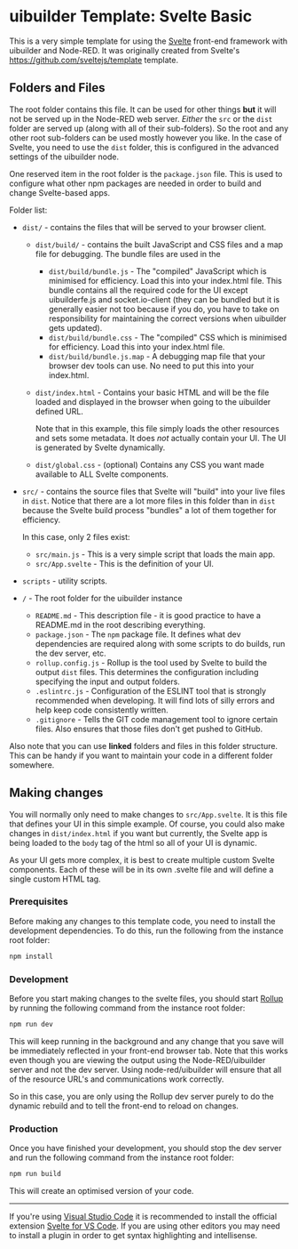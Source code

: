 # uibuilder Template: Svelte Basic

This is a very simple template for using the [Svelte](https://svelte.dev/) front-end framework with uibuilder and Node-RED. It was originally created from Svelte's https://github.com/sveltejs/template template.

## Folders and Files

The root folder contains this file. It can be used for other things **but** it will not be served up in the Node-RED web server.
_Either_ the `src` or the `dist` folder are served up (along with all of their sub-folders). So the root and any other root sub-folders
can be used mostly however you like. In the case of Svelte, you need to use the `dist` folder, this is configured in the advanced settings of the uibuilder node.

One reserved item in the root folder is the `package.json` file. This is used to configure what other npm packages are needed in order to build and change Svelte-based apps.

Folder list:

* `dist/` - contains the files that will be served to your browser client.
  
  * `dist/build/` - contains the built JavaScript and CSS files and a map file for debugging. The bundle files are used in the 
    
    * `dist/build/bundle.js` - The "compiled" JavaScript which is minimised for efficiency. Load this into your index.html file. This bundle contains all the required code for the UI except uibuilderfe.js and socket.io-client (they can be bundled but it is generally easier not too because if you do, you have to take on responsibility for maintaining the correct versions when uibuilder gets updated).
    * `dist/build/bundle.css` - The "compiled" CSS which is minimised for efficiency. Load this into your index.html file.
    * `dist/build/bundle.js.map` - A debugging map file that your browser dev tools can use. No need to put this into your index.html.
  
  * `dist/index.html` - Contains your basic HTML and will be the file loaded and displayed in the browser when going to the uibuilder defined URL.

    Note that in this example, this file simply loads the other resources and sets some metadata. It does _not_ actually contain your UI. The UI is generated by Svelte dynamically.

  * `dist/global.css` - (optional) Contains any CSS you want made available to ALL Svelte components.

* `src/` - contains the source files that Svelte will "build" into your live files in `dist`. Notice that there are a lot more files in this folder than in `dist` because the Svelte build process "bundles" a lot of them together for efficiency.

    In this case, only 2 files exist:

    * `src/main.js` - This is a very simple script that loads the main app.
    * `src/App.svelte` - This is the definition of your UI.

* `scripts` - utility scripts.

* `/` - The root folder for the uibuilder instance

   * `README.md` - This description file - it is good practice to have a README.md in the root describing everything.
   * `package.json` - The `npm` package file. It defines what dev dependencies are required along with some scripts to do builds, run the dev server, etc.
   * `rollup.config.js` - Rollup is the tool used by Svelte to build the output `dist` files. This determines the configuration including specifying the input and output folders.
   * `.eslintrc.js` - Configuration of the ESLINT tool that is strongly recommended when developing. It will find lots of silly errors and help keep code consistently written.
   * `.gitignore` - Tells the GIT code management tool to ignore certain files. Also ensures that those files don't get pushed to GitHub.

Also note that you can use **linked** folders and files in this folder structure. This can be handy if you want to maintain your code in a different folder somewhere.

## Making changes

You will normally only need to make changes to `src/App.svelte`. It is this file that defines your UI in this simple example. Of course, you could also make changes in `dist/index.html` if you want but currently, the Svelte app is being loaded to the `body` tag of the html so all of your UI is dynamic.

As your UI gets more complex, it is best to create multiple custom Svelte components. Each of these will be in its own .svelte file and will define a single custom HTML tag.

### Prerequisites

Before making any changes to this template code, you need to install the development dependencies. To do this, run the following from the instance root folder:

```bash
npm install
```

### Development

Before you start making changes to the svelte files, you should start [Rollup](https://rollupjs.org) by running the following command from the instance root folder:

```bash
npm run dev
```

This will keep running in the background and any change that you save will be immediately reflected in your front-end browser tab. Note that this works even though you are viewing the output using the Node-RED/uibuilder server and not the dev server. Using node-red/uibuilder will ensure that all of the resource URL's and communications work correctly.

So in this case, you are only using the Rollup dev server purely to do the dynamic rebuild and to tell the front-end to reload on changes.

### Production

Once you have finished your development, you should stop the dev server and run the following command from the instance root folder:

```bash
npm run build
```

This will create an optimised version of your code.

---------

If you're using [Visual Studio Code](https://code.visualstudio.com/) it is recommended to install the official extension [Svelte for VS Code](https://marketplace.visualstudio.com/items?itemName=svelte.svelte-vscode). If you are using other editors you may need to install a plugin in order to get syntax highlighting and intellisense.

